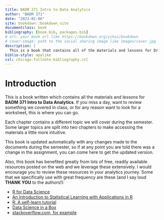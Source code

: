 ```yaml
--- 
title: BADM 371 Intro to Data Analytics
author: "BADM 371"
date: "2023-01-06"
site: bookdown::bookdown_site
documentclass: book
bibliography: [book.bib, packages.bib]
# url: your book url like https://bookdown.org/yihui/bookdown
# cover-image: path to the social sharing image like images/cover.jpg
description: |
  This is a book that contains all of the materials and lessons for Dr. Turner's data analytics one course.
biblio-style: apalike
csl: chicago-fullnote-bibliography.csl
---
```


# Introduction

This is a book written which contains all the materials and lessons for **BADM 371 Intro to Data Analytics**. If you miss a day, want to review something we covered in class, or for any reason want to look for a worksheet, this is where you can go. 

Each chapter contains a different topic we will cover during the semester. Some larger topics are split into two chapters to make accessing the materials a little more intuitive. 

This book is updated automatically with any changes made to the documents during the semester, so if at any point you are told there was a change in the assignment, you can come here to get the updated version.

Also, this book has benefited greatly from lots of free, readily available resources posted on the web and we leverage these extensively.  I would encourage you to review these resources in your analytics journey.  Some that we specifically use with great frequency are these (and I say loud **THANK YOU** to the authors!):

- [R for Data Science](https://r4ds.had.co.nz/)
- [An Introduction to Statistical Learning with Applications in R](https://trevorhastie.github.io/ISLR/)
- [R: A self-learn tutorial](https://gsp.humboldt.edu/olm/R/Tutorials/BestFirstRTutorial.pdf)
- [Data Science in a Box](https://datasciencebox.org/)
- [stackoverflow.com, for example](https://stackoverflow.com/questions/4862178/remove-rows-with-all-or-some-nas-missing-values-in-data-frame?rq=1)




